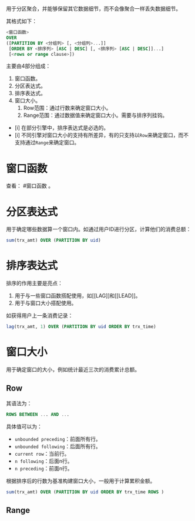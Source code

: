 用于分区聚合，并能够保留其它数据细节，而不会像聚合一样丢失数据细节。

其格式如下：
```sql
<窗口函数> 
OVER 
([PARTITION BY <分组列> [, <分组列>...]]
 [ORDER BY <排序列> [ASC | DESC] [, <排序列> [ASC | DESC]]...]
 [<rows or range clause>])
```

主要由4部分组成：
1. 窗口函数。
2. 分区表达式。
3. 排序表达式。
4. 窗口大小。
	1. Row范围：通过行数来确定窗口大小。
	2. Range范围：通过数据值来确定窗口大小。需要与排序列挂钩。

- [i] 在部分引擎中，排序表达式是必选的。
- [i] 不同引擎对窗口大小的支持有所差异，有的只支持以`Row`来确定窗口，而不支持通过`Range`来确定窗口。 

# 窗口函数

查看： #窗口函数 。

# 分区表达式

用于确定哪些数据算一个窗口内。如通过用户ID进行分区，计算他们的消费总额：
```sql
sum(trx_amt) OVER (PARTITION BY uid)
```

# 排序表达式

排序的作用主要是亮点：
1. 用于与一些窗口函数搭配使用，如[[LAG]]和[[LEAD]]。
2. 用于与窗口大小搭配使用。

如获得用户上一条消费记录：
```sql
lag(trx_amt, 1) OVER (PARTITION BY uid ORDER BY trx_time)
```

# 窗口大小

用于确定窗口的大小，例如统计最近三次的消费累计总额。

## Row

其语法为：
```sql
ROWS BETWEEN ... AND ...
```

具体值可以为：
- `unbounded preceding`：前面所有行。
- `unbounded following`：后面所有行。
- `current row`：当前行。
- `n following`：后面n行。
- `n preceding`：前面n行。



根据排序后的行数为基准构建窗口大小，一般用于计算累积金额。
```sql
sum(trx_amt) OVER (PARTITION BY uid ORDER BY trx_time ROWS )
```

## Range